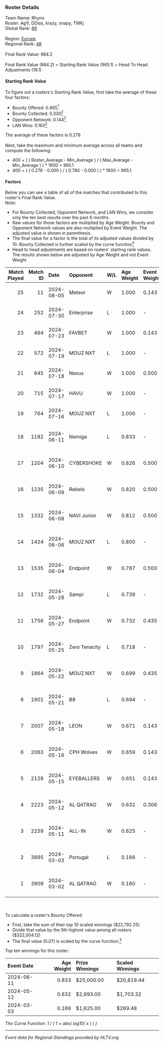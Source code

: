 ### Roster Details<br />
Team Name: Rhyno<br />
Roster: Ag1l, DDias, krazy, snapy, TMKj<br />
Global Rank: [66](../standings_global.md)<br />
<br />
Region: [Europe]( ../standings_europe.md)<br />
Regional Rank: [48]( ../standings_europe.md)<br />
<br />
Final Rank Value:  984.2<br />
<br />
Final Rank Value (984.2) = Starting Rank Value (965.1) + Head To Head Adjustments (19.1)<br />

#### Starting Rank Value<br />
To figure out a rosters's Starting Rank Value, first take the average of these four factors:<br />
- Bounty Offered: 0.465[<sup>1</sup>](#table2)
- Bounty Collected: 0.330[<sup>2</sup>](#table1)
- Opponent Network: 0.144[<sup>2</sup>](#table1)
- LAN Wins: 0.163[<sup>2</sup>](#table1)

The average of these factors is 0.276<br />
<br />
Next, take the maximum and minimum average across all teams and compute the following:<br />
- 400 + ( ( Roster_Average - Min_Average ) / ( Max_Average - Min_Average ) ) * 1600 = 965.1
- 400 + ( ( 0.276 - 0.000 ) / ( 0.780 - 0.000 ) ) * 1600 = 965.1


#### Factors<br />
Below you can see a table of all of the matches that contributed to this roster's Final Rank Value.<br />
Note:<br />

- For Bounty Collected, Opponent Network, and LAN Wins, we consider only the ten best results over the past 6 months.
- Raw values for those factors are multiplied by Age Weight. Bounty and Opponent Network values are also multiplied by Event Weight. The adjusted value is shown in parenthesis.
- The final value for a factor is the total of its adjusted values divided by 10. Bounty Collected is further scaled by the curve function[<sup>3</sup>](#curveFunction)
- Head to head adjustments are based on rosters' starting rank values. The results shown below are adjusted by Age Weight and not Event Weight
<span id="table1"></span><br />


| Match Played | Match ID | Date       | Opponent      | W/L | Age Weight | Event Weight | Bounty Collected | Opponent Network | LAN Wins  | H2H Adj. | Roster                                 |
| -: | -: | :- | :- | :- | :- | :- | :- | :- | :- | -: | :- |
|           25 |       11 | 2024-08-05 | Meteor        | W   | 1.000      | 0.143        | 0.014 (0.002)    | -                | 0 (0.000) |     7.39 | Ag1l, DDias, krazy, snapy, TMKj        |
|           24 |      252 | 2024-07-30 | Enterprise    | L   | 1.000      | -            | -                | -                | -         |   -17.95 | Ag1l, DDias, krazy, snapy, TMKj        |
|           23 |      464 | 2024-07-23 | FAVBET        | W   | 1.000      | 0.143        | -                | 0.334 (0.048)    | 0 (0.000) |    10.07 | Ag1l, DDias, krazy, snapy, TMKj        |
|           22 |      572 | 2024-07-19 | MOUZ NXT      | L   | 1.000      | -            | -                | -                | -         |   -11.75 | Ag1l, DDias, krazy, snapy, TMKj        |
|           21 |      645 | 2024-07-18 | Nexus         | W   | 1.000      | 0.500        | 0.014 (0.007)    | 0.458 (0.229)    | 0 (0.000) |     6.28 | Ag1l, DDias, krazy, snapy, TMKj        |
|           20 |      715 | 2024-07-17 | HAVU          | W   | 1.000      | -            | -                | -                | 0 (0.000) |     5.64 | Ag1l, DDias, krazy, snapy, TMKj        |
|           19 |      764 | 2024-07-16 | MOUZ NXT      | L   | 1.000      | -            | -                | -                | -         |   -12.18 | Ag1l, DDias, krazy, snapy, TMKj        |
|           18 |     1182 | 2024-06-11 | Nemiga        | L   | 0.833      | -            | -                | -                | -         |    -7.44 | DDias, krazy, renatoohaxx, snapy, TMKj |
|           17 |     1204 | 2024-06-10 | CYBERSHOKE    | W   | 0.826      | 0.500        | 0.039 (0.016)    | 0.346 (0.143)    | 0 (0.000) |     8.90 | DDias, krazy, renatoohaxx, snapy, TMKj |
|           16 |     1235 | 2024-06-09 | Rebels        | W   | 0.820      | 0.500        | 0.038 (0.016)    | 0.591 (0.242)    | 0 (0.000) |    14.28 | DDias, krazy, renatoohaxx, snapy, TMKj |
|           15 |     1332 | 2024-06-08 | NAVI Junior   | W   | 0.812      | 0.500        | -                | 0.089 (0.036)    | 0 (0.000) |     2.46 | DDias, krazy, renatoohaxx, snapy, TMKj |
|           14 |     1424 | 2024-06-06 | MOUZ NXT      | L   | 0.800      | -            | -                | -                | -         |    -8.24 | DDias, krazy, renatoohaxx, snapy, TMKj |
|           13 |     1535 | 2024-06-04 | Endpoint      | W   | 0.787      | 0.500        | 0.012 (0.005)    | 0.514 (0.202)    | -         |     9.79 | DDias, krazy, renatoohaxx, snapy, TMKj |
|           12 |     1732 | 2024-05-28 | Sampi         | L   | 0.739      | -            | -                | -                | -         |   -14.10 | DDias, krazy, renatoohaxx, snapy, TMKj |
|           11 |     1756 | 2024-05-27 | Endpoint      | W   | 0.732      | 0.435        | 0.012 (0.004)    | 0.514 (0.164)    | -         |     9.27 | DDias, krazy, renatoohaxx, snapy, TMKj |
|           10 |     1797 | 2024-05-25 | Zero Tenacity | L   | 0.718      | -            | -                | -                | -         |    -8.03 | DDias, krazy, renatoohaxx, snapy, TMKj |
|            9 |     1864 | 2024-05-22 | MOUZ NXT      | W   | 0.699      | 0.435        | 0.139 (0.042)    | 0.987 (0.300)    | -         |    12.65 | DDias, krazy, renatoohaxx, snapy, TMKj |
|            8 |     1901 | 2024-05-21 | B8            | L   | 0.694      | -            | -                | -                | -         |    -6.27 | DDias, krazy, renatoohaxx, snapy, TMKj |
|            7 |     2007 | 2024-05-18 | LEON          | W   | 0.671      | 0.143        | 0.007 (0.001)    | -                | -         |     3.56 | DDias, krazy, renatoohaxx, snapy, TMKj |
|            6 |     2063 | 2024-05-16 | CPH Wolves    | W   | 0.659      | 0.143        | -                | 0.361 (0.034)    | -         |     5.38 | DDias, krazy, renatoohaxx, snapy, TMKj |
|            5 |     2128 | 2024-05-15 | EYEBALLERS    | W   | 0.651      | 0.143        | 0.005 (0.001)    | 0.500 (0.047)    | -         |     7.75 | DDias, krazy, renatoohaxx, snapy, TMKj |
|            4 |     2223 | 2024-05-12 | AL QATRAO     | W   | 0.632      | 0.306        | 0.004 (0.001)    | -                | 1 (0.632) |     3.56 | DDias, krazy, renatoohaxx, snapy, TMKj |
|            3 |     2259 | 2024-05-11 | ALL-IN        | W   | 0.625      | -            | -                | -                | 1 (0.625) |     1.59 | DDias, krazy, renatoohaxx, snapy, TMKj |
|            2 |     3895 | 2024-03-03 | Portugal      | L   | 0.166      | -            | -                | -                | -         |    -4.33 | DDias, krazy, renatoohaxx, snapy, TMKj |
|            1 |     3909 | 2024-03-02 | AL QATRAO     | W   | 0.160      | -            | -                | -                | 1 (0.160) |     0.86 | DDias, krazy, renatoohaxx, snapy, TMKj |

<br />
<span id="table2"></span><br />
To calculate a roster's Bounty Offered:<br />

- First, take the sum of their top 10 scaled winnings ($22,792.25)
- Divide that value by the 5th highest value among all rosters ($322,004.12)
- The final value (0.07) is scaled by the curve function.[<sup>3</sup>](#curveFunction)

Top ten winnings for this roster:<br />

| Event Date | Age Weight | Prize Winnings | Scaled Winnings |
| :- | -: | :- | :- |
| 2024-06-11 |      0.833 | $25,000.00     | $20,819.44      |
| 2024-05-12 |      0.632 | $2,693.00      | $1,703.32       |
| 2024-03-03 |      0.166 | $1,625.00      | $269.48         |


<span id="curveFunction"></span>_The Curve Function: 1 / ( 1 + abs( log10( x ) ) )_<br />

---
_Event data for Regional Standings provided by HLTV.org_<br />
